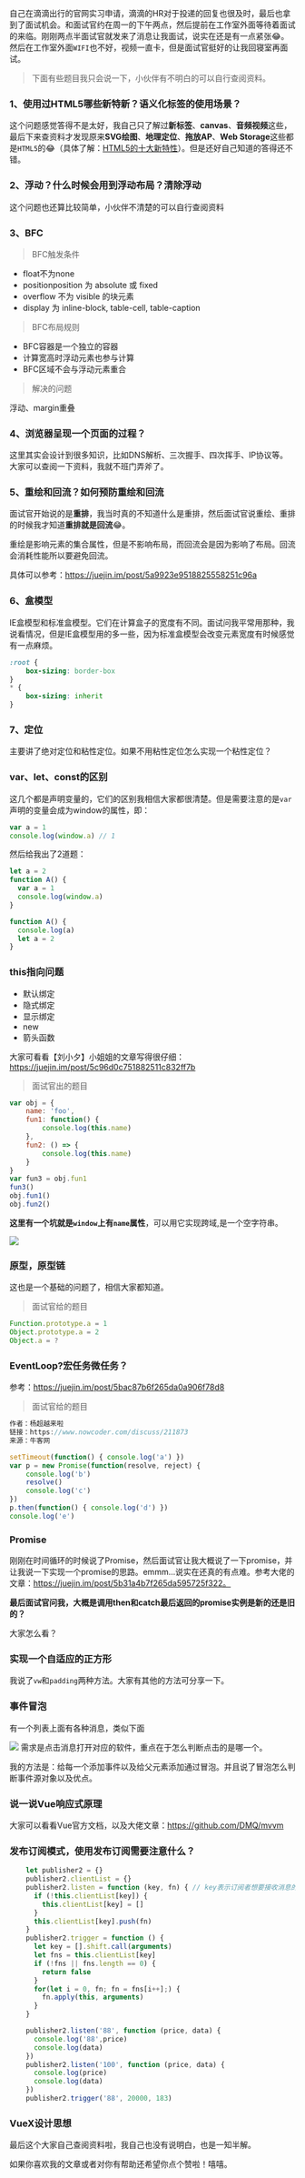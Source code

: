 自己在滴滴出行的官网实习申请，滴滴的HR对于投递的回复也很及时，最后也拿到了面试机会。和面试官约在周一的下午两点，然后提前在工作室外面等待着面试的来临。刚刚两点半面试官就发来了消息让我面试，说实在还是有一点紧张😂。然后在工作室外面`WIFI`也不好，视频一直卡，但是面试官挺好的让我回寝室再面试。

> 下面有些题目我只会说一下，小伙伴有不明白的可以自行查阅资料。

### 1、使用过HTML5哪些新特新？语义化标签的使用场景？

这个问题感觉答得不是太好，我自己只了解过**新标签**、**canvas**、**音频视频**这些，最后下来查资料才发现原来**SVG绘图**、**地理定位**、**拖放AP**、**Web Storage**这些都是`HTML5`的😂（具体了解：[HTML5的十大新特性](https://www.cnblogs.com/vicky1018/p/7705223.html)）。但是还好自己知道的答得还不错。

### 2、浮动？什么时候会用到浮动布局？清除浮动
这个问题也还算比较简单，小伙伴不清楚的可以自行查阅资料

### 3、BFC
> BFC触发条件
- float不为none
- positionposition 为 absolute 或 fixed
- overflow 不为 visible 的块元素
- display 为 inline-block, table-cell, table-caption
> BFC布局规则
- BFC容器是一个独立的容器
- 计算宽高时浮动元素也参与计算
- BFC区域不会与浮动元素重合

> 解决的问题

浮动、margin重叠

### 4、浏览器呈现一个页面的过程？

这里其实会设计到很多知识，比如DNS解析、三次握手、四次挥手、IP协议等。大家可以查阅一下资料，我就不班门弄斧了。

### 5、重绘和回流？如何预防重绘和回流

面试官开始说的是**重排**，我当时真的不知道什么是重排，然后面试官说重绘、重排的时候我才知道**重排就是回流**😂。

重绘是影响元素的集合属性，但是不影响布局，而回流会是因为影响了布局。回流会消耗性能所以要避免回流。

具体可以参考：https://juejin.im/post/5a9923e9518825558251c96a

### 6、盒模型

IE盒模型和标准盒模型。它们在计算盒子的宽度有不同。面试问我平常用那种，我说看情况，但是IE盒模型用的多一些，因为标准盒模型会改变元素宽度有时候感觉有一点麻烦。

```css
:root {
    box-sizing: border-box
}
* {
    box-sizing: inherit
}
```

### 7、定位

主要讲了绝对定位和粘性定位。如果不用粘性定位怎么实现一个粘性定位？

### var、let、const的区别

这几个都是声明变量的，它们的区别我相信大家都很清楚。但是需要注意的是`var`声明的变量会成为window的属性，即：
```javascript
var a = 1
console.log(window.a) // 1
```
然后给我出了2道题：
```javascript
let a = 2
function A() {
  var a = 1
  console.log(window.a)
}
```

```javascript
function A() {
  console.log(a)
  let a = 2
}
```

### this指向问题

- 默认绑定
- 隐式绑定
- 显示绑定
- new
- 箭头函数

大家可看看【刘小夕】小姐姐的文章写得很仔细：https://juejin.im/post/5c96d0c751882511c832ff7b

> 面试官出的题目
```javascript
var obj = {
    name: 'foo',
    fun1: function() {
        console.log(this.name)
    },
    fun2: () => {
        console.log(this.name)
    }
}
var fun3 = obj.fun1
fun3()
obj.fun1()
obj.fun2()
```

**这里有一个坑就是`window`上有`name`属性**，可以用它实现跨域,是一个空字符串。


![](https://user-gold-cdn.xitu.io/2019/7/27/16c33ad77dbcef56?w=240&h=68&f=png&s=3364)

### 原型，原型链

这也是一个基础的问题了，相信大家都知道。

> 面试官给的题目
```javascript
Function.prototype.a = 1
Object.prototype.a = 2
Object.a = ?
```

### EventLoop?宏任务微任务？

参考：https://juejin.im/post/5bac87b6f265da0a906f78d8

> 面试官给的题目

```javascript
作者：杨超越来啦
链接：https://www.nowcoder.com/discuss/211873
来源：牛客网

setTimeout(function() { console.log('a') })
var p = new Promise(function(resolve, reject) {
    console.log('b')
    resolve()
    console.log('c')
})
p.then(function() { console.log('d') })
console.log('e')
```

### Promise

刚刚在时间循环的时候说了Promise，然后面试官让我大概说了一下promise，并让我说一下实现一个promise的思路。emmm...说实在还真的有点难。参考大佬的文章：https://juejin.im/post/5b31a4b7f265da595725f322。

**最后面试官问我，大概是调用then和catch最后返回的promise实例是新的还是旧的？**

大家怎么看？

### 实现一个自适应的正方形

我说了`vw`和`padding`两种方法。大家有其他的方法可分享一下。

### 事件冒泡

有一个列表上面有各种消息，类似下面

![](https://user-gold-cdn.xitu.io/2019/7/27/16c33bb4ce16912d?w=715&h=1279&f=png&s=379187)
需求是点击消息打开对应的软件，重点在于怎么判断点击的是哪一个。

我的方法是：给每一个添加事件以及给父元素添加通过冒泡。并且说了冒泡怎么判断事件源对象以及优点。

### 说一说Vue响应式原理

大家可以看看Vue官方文档，以及大佬文章：https://github.com/DMQ/mvvm

### 发布订阅模式，使用发布订阅需要注意什么？

```javascript
    let publisher2 = {}
    publisher2.clientList = {}
    publisher2.listen = function (key, fn) { // key表示订阅者想要接收消息的关键字
      if (!this.clientList[key]) {
        this.clientList[key] = []
      }
      this.clientList[key].push(fn)
    }
    publisher2.trigger = function () {
      let key = [].shift.call(arguments)
      let fns = this.clientList[key]
      if (!fns || fns.length == 0) {
        return false
      }
      for(let i = 0, fn; fn = fns[i++];) {
        fn.apply(this, arguments)
      }
    }

    publisher2.listen('88', function (price, data) {
      console.log('88',price)
      console.log(data)
    })
    publisher2.listen('100', function (price, data) {
      console.log(price)
      console.log(data)
    })
    publisher2.trigger('88', 20000, 183)
```

### VueX设计思想

最后这个大家自己查阅资料啦，我自己也没有说明白，也是一知半解。

如果你喜欢我的文章或者对你有帮助还希望你点个赞啦！嘻嘻。


